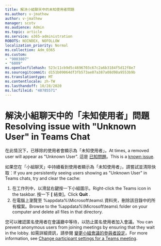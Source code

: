 ```yaml
---
title: 解決小組聊天中的未知使用者問題
ms.author: v-jmathew
author: v-jmathew
manager: scotv
ms.audience: Admin
ms.topic: article
ms.service: o365-administration
ROBOTS: NOINDEX, NOFOLLOW
localization_priority: Normal
ms.collection: Adm_O365
ms.custom:
- "9003807"
- "6809"
ms.openlocfilehash: 523c11cb9d5c4696703c67c2a6b3184f5d12f8e7
ms.sourcegitcommit: d151b09064df3fb573ae07a387a08d98a9553b9b
ms.translationtype: MT
ms.contentlocale: zh-TW
ms.lasthandoff: 10/28/2020
ms.locfileid: "48785571"
---
```

# <a name="resolving-issue-with-unknown-user-in-teams-chat"></a><span data-ttu-id="60eac-102">解決小組聊天中的「未知使用者」問題</span><span class="sxs-lookup"><span data-stu-id="60eac-102">Resolving issue with "Unknown User" in Teams Chat</span></span>

<span data-ttu-id="60eac-103">在此情況下，已移除的使用者會顯示為「未知使用者」。</span><span class="sxs-lookup"><span data-stu-id="60eac-103">At times, a removed user will appear as "Unknown User".</span></span> <span data-ttu-id="60eac-104">這是 [已知問題](https://docs.microsoft.com/microsoftteams/troubleshoot/known-issues/removed-user-appears-as-unknown)。</span><span class="sxs-lookup"><span data-stu-id="60eac-104">This is a [known issue](https://docs.microsoft.com/microsoftteams/troubleshoot/known-issues/removed-user-appears-as-unknown).</span></span>

<span data-ttu-id="60eac-105">如果您在「小組聊天」中持續看到使用者顯示為「未知使用者」，請嘗試並清除快取：</span><span class="sxs-lookup"><span data-stu-id="60eac-105">If you are persistently seeing users showing as "Unknown User" in Teams chats, try and clear the cache:</span></span>

1.  <span data-ttu-id="60eac-106">在工作列中，以滑鼠右鍵按一下小組圖示。</span><span class="sxs-lookup"><span data-stu-id="60eac-106">Right-click the Teams icon in the taskbar.</span></span> <span data-ttu-id="60eac-107">按一下  **[** 結束]。</span><span class="sxs-lookup"><span data-stu-id="60eac-107">Click  **Quit** .</span></span>
2.  <span data-ttu-id="60eac-108">在電腦上瀏覽至 %appdata%\Microsoft\teams\ 資料夾，刪除該目錄中的所有檔案。</span><span class="sxs-lookup"><span data-stu-id="60eac-108">Browse to the %appdata%\Microsoft\teams\ folder on your computer and delete all files in that directory.</span></span>

<span data-ttu-id="60eac-109">您可以確認匿名使用者在會議廳中等待，以防止匿名使用者加入會議。</span><span class="sxs-lookup"><span data-stu-id="60eac-109">You can prevent anonymous users from joining meetings by ensuring that they wait in the lobby.</span></span> <span data-ttu-id="60eac-110">如需詳細資訊，請參閱 [變更小組會議的參與者設定](https://support.microsoft.com/office/change-participant-settings-for-a-teams-meeting-53261366-dbd5-45f9-aae9-a70e6354f88e)。</span><span class="sxs-lookup"><span data-stu-id="60eac-110">For more information, see [Change participant settings for a Teams meeting](https://support.microsoft.com/office/change-participant-settings-for-a-teams-meeting-53261366-dbd5-45f9-aae9-a70e6354f88e).</span></span>
